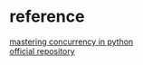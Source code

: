 # reference
[mastering concurrency in python](https://www.amazon.com/Mastering-Concurrency-Python-asynchronous-multithreading-ebook/dp/B07GYLYNCR/ref=sr_1_1?dchild=1&keywords=mastering+concurrency+in+python&qid=1602635781&sr=8-1)  
[official repository](https://github.com/PacktPublishing/Mastering-Concurrency-in-Python)